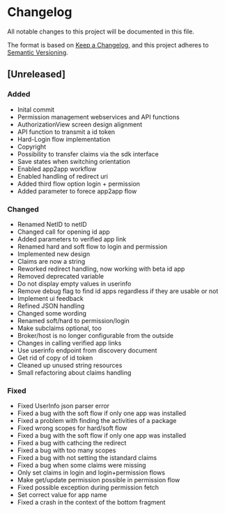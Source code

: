 # Changelog
All notable changes to this project will be documented in this file.

The format is based on [Keep a Changelog](https://keepachangelog.com/en/1.0.0/),
and this project adheres to [Semantic Versioning](https://semver.org/spec/v2.0.0.html).

## [Unreleased]
### Added
- Inital commit
- Permission management webservices and API functions
- AuthorizationView screen design alignment
- API function to transmit a id token
- Hard-Login flow implementation
- Copyright 
- Possibility to transfer claims via the sdk interface
- Save states when switching orientation
- Enabled app2app workflow
- Enabled handling of redirect uri
- Added third flow option login + permission
- Added parameter to forece app2app flow

### Changed
- Renamed NetID to netID
- Changed call for opening id app
- Added parameters to verified app link
- Renamed hard and soft flow to login and permission
- Implemented new design
- Claims are now a string
- Reworked redirect handling, now working with beta id app
- Removed deprecated variable
- Do not display empty values in userinfo
- Remove debug flag to find id apps regardless if they are usable or not
- Implement ui feedback
- Refined JSON handling
- Changed some wording
- Renamed soft/hard to permission/login
- Make subclaims optional, too
- Broker/host is no longer configurable from the outside
- Changes in calling verified app links
- Use userinfo endpoint from discovery document
- Get rid of copy of id token
- Cleaned up unused string resources
- Small refactoring about claims handling

### Fixed
- Fixed UserInfo json parser error
- Fixed a bug with the soft flow if only one app was installed
- Fixed a problem with finding the activities of a package
- Fixed wrong scopes for hard/soft flow
- Fixed a bug with the soft flow if only one app was installed
- Fixed a bug with cathcing the redirect
- Fixed a bug with too many scopes
- Fixed a bug with not setting the istandard claims
- Fixed a bug when some claims were missing
- Only set claims in login and login+permission flows
- Make get/update permission possible in permission flow
- Fixed possible exception during permission fetch
- Set correct value for app name
- Fixed a crash in the context of the bottom fragment
 
